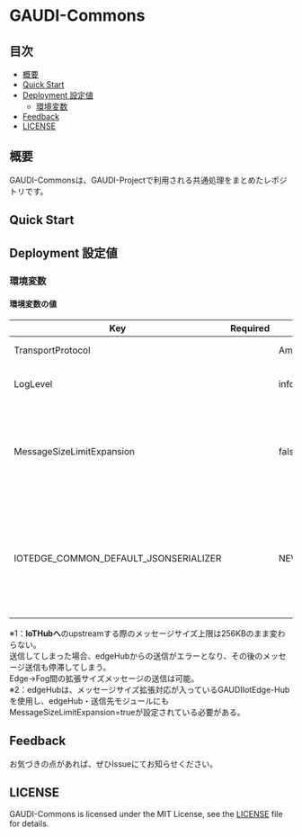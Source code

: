 # GAUDI-Commons

## 目次
* [概要](#概要)
* [Quick Start](#quick-start)
* [Deployment 設定値](#deployment-設定値)
  * [環境変数](#環境変数)
* [Feedback](#feedback)
* [LICENSE](#license)

## 概要
GAUDI-Commonsは、GAUDI-Projectで利用される共通処理をまとめたレポジトリです。

## Quick Start

## Deployment 設定値

### 環境変数

#### 環境変数の値

| Key                                   | Required | Default        | Recommend | Description                                                     |
| ------------------------------------- | -------- | -------------- | --------- | ---------------------------------------------------------------- |
| TransportProtocol                     |          | Amqp           |           | ModuleClient の接続プロトコル。<br>["Amqp", "Mqtt"] |
| LogLevel                              |          | info           |           | 出力ログレベル。<br>["trace", "debug", "info", "warn", "error"] |
| MessageSizeLimitExpansion             |          | false          |           | モジュール間のメッセージサイズの上限拡張指定。<br>["true", "false"]<br>true：メッセージサイズ上限が拡張され16MBになる(※1,2)。<br>false：メッセージサイズ上限はデフォルトの256KBになる。 |
| IOTEDGE_COMMON_DEFAULT_JSONSERIALIZER |          | NEWTONSOFTJSON |           | Json化クラスの使用Jsonライブラリのデフォルトを切り替える。<br>["NEWTONSOFTJSON", "SYSRUNTIMESERIALIZATION"]<br>NEWTONSOFTJSON：Newtonsoft.Jsonを使用する。<br>SYSRUNTIMESERIALIZATION：System.Runtime.Serialization.Jsonを使用する。 |

※1：**IoTHubへ**のupstreamする際のメッセージサイズ上限は256KBのまま変わらない。<br>
送信してしまった場合、edgeHubからの送信がエラーとなり、その後のメッセージ送信も停滞してしまう。<br>
Edge→Fog間の拡張サイズメッセージの送信は可能。<br>
※2：edgeHubは、メッセージサイズ拡張対応が入っているGAUDIIotEdge-Hubを使用し、edgeHub・送信先モジュールにもMessageSizeLimitExpansion=trueが設定されている必要がある。<br>

## Feedback
お気づきの点があれば、ぜひIssueにてお知らせください。

## LICENSE
GAUDI-Commons is licensed under the MIT License, see the [LICENSE](LICENSE) file for details.